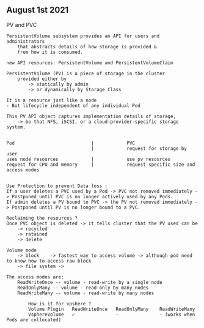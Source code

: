 ## August 1st 2021

PV and PVC

    PersistentVolume subsystem provides an API for users and administrators 
        that abstracts details of how storage is provided & 
        from how it is consumed.

    new API resources: PersistentVolume and PersistentVolumeClaim

    PersistentVolume (PV) is a piece of storage in the cluster
        provided either by 
            -> statically by admin
            -> or dynamically by Storage Class

    It is a resource just like a node
    - But lifecycle independent of any individual Pod

    This PV API object captures implementation details of storage,
        -> be that NFS, iSCSI, or a cloud-provider-specific storage system.
    

    Pod                            |            PVC
                                   |            request for storage by user 
    uses node resources            |            use pv resources
    request for CPU and memory     |            request specific size and access modes


    Use Protection to prevent Data loss :
    If a user deletes a PVC used by a Pod -> PVC not removed immediately -> Postponed until PVC is no longer actively used by any Pods.
    If admin deletes a PV bound to PVC -> the PV not removed immediately -> Postponed until PV is no longer bound to a PVC.

    Reclaiming the resources ?
    Once PVC object is deleted -> it tells cluster that the PV used can be
        -> recycled
        -> ratained
        -> delete

    Volume mode 
        -> block    -> fastest way to access volume -> although pod need to know how to access raw block
        -> file system -> 
        
    The access modes are:
        ReadWriteOnce -- volume - read-write by a single node
        ReadOnlyMany -- volume - read-only by many nodes
        ReadWriteMany -- volume - read-write by many nodes

            How is it for vpshere ?
            Volume Plugin	ReadWriteOnce	ReadOnlyMany    ReadWriteMany
            VsphereVolume	✓	            -	            - (works when Pods are collocated)
